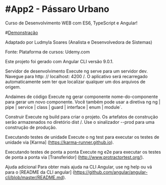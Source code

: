 # #App2 - Pássaro Urbano
 Curso de Desenvolvimento WEB com ES6, TypeScript e Angular!

#<a href="http://app2.ludmylasoares.site">Demonstração</a>

Adaptado por Ludmyla Soares (Analista e Desenvolvedora de Sistemas)

Fonte:
Plataforma de cursos: Udemy.com

Este projeto foi gerado com Angular CLI versão 9.0.1.

Servidor de desenvolvimento
Execute ng serve para um servidor dev. Navegue para http: // localhost: 4200 /. O aplicativo será recarregado automaticamente sem ter que localizar qualquer um dos arquivos de origem.

Andaimes de código
Execute ng gerar componente nome-do-componente para gerar um novo componente. Você também pode usar a diretiva ng ng | pipe | service | class | guard | interface | enum | module`.

Construir
Execute ng build para criar o projeto. Os artefatos de construção serão armazenados no diretório dist /. Use o sinalizador --prod para uma construção de produção.

Executando testes de unidade
Execute o ng test para executar os testes de unidade via [Karma] (https://karma-runner.github.io).

Executando testes de ponta a ponta
Execute ng e2e para executar os testes de ponta a ponta via [Transferidor] (http://www.protractortest.org/).

Ajuda adicional
Para obter mais ajuda na CLI Angular, use ng help ou vá para o [README da CLI angular] (https://github.com/angular/angular-cli/blob/master/README.md).
